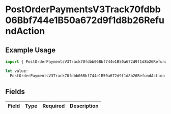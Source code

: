 # PostOrderPaymentsV3Track70fdbb06Bbf744e1B50a672d9f1d8b26RefundAction

## Example Usage

```typescript
import { PostOrderPaymentsV3Track70fdbb06Bbf744e1B50a672d9f1d8b26RefundAction } from "@dhaba/safepay-ts/models/operations";

let value:
  PostOrderPaymentsV3Track70fdbb06Bbf744e1B50a672d9f1d8b26RefundAction = {};
```

## Fields

| Field       | Type        | Required    | Description |
| ----------- | ----------- | ----------- | ----------- |